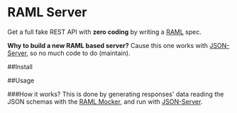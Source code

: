 # RAML Server
Get a full fake REST API with **zero coding** by writing a [RAML](http://raml.org/) spec.

**Why to build a new RAML based server?** Cause this one works with [JSON-Server](https://github.com/typicode/json-server), so no much code to do (maintain).

##Install

##Usage

###How it works?
This is done by generating responses' data reading the JSON schemas with the [RAML Mocker](https://github.com/RePoChO/raml-mocker), and run with [JSON-Server](https://github.com/typicode/json-server).
